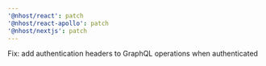 ```yaml
---
'@nhost/react': patch
'@nhost/react-apollo': patch
'@nhost/nextjs': patch
---
```


Fix: add authentication headers to GraphQL operations when authenticated
